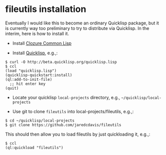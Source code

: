 fileutils installation
======================

Eventually I would like this to become an ordinary Quicklisp package,
but it is currently way too preliminary to try to distribute via
Quicklisp.  In the interim, here is how to install it.

* Install [Clozure Common Lisp](http://ccl.clozure.com/)

* Install [Quicklisp](http://www.quicklisp.org/), e.g.,:

```shell
$ curl -O http://beta.quicklisp.org/quicklisp.lisp
$ ccl
(load "quicklisp.lisp")
(quicklisp-quickstart:install)
(ql:add-to-init-file)
  ;; hit enter key
(quit)
```

* Locate your quicklisp `local-projects` directory,
  e.g., `~/quicklisp/local-projects`

* Use git to clone `fileutils` into local-projects/fileutils, e.g.,:

```shell
$ cd ~/quicklisp/local-projects
$ git clone https://github.com/jaredcdavis/fileutils
```

This should then allow you to load fileutils by just quickloading it, e.g.,:

```
$ ccl
(ql:quickload "fileutils")
```
